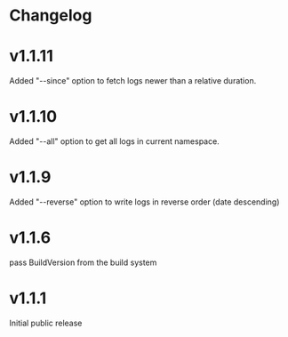 # Changelog

# v1.1.11

Added "--since" option to fetch logs newer than a relative duration. 

# v1.1.10

Added "--all" option to get all logs in current namespace.

# v1.1.9

Added "--reverse" option to write logs in reverse order (date descending)

# v1.1.6

pass BuildVersion from the build system

# v1.1.1

Initial public release
